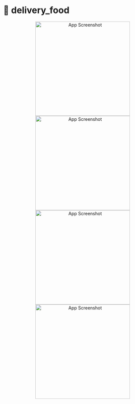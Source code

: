 # 🍔 delivery_food

<p align="center">
  <img src="https://github.com/user-attachments/assets/5c90d904-6d11-47d6-af21-6297f6d58b1d" width="300" alt="App Screenshot"/>
  <img src="https://github.com/user-attachments/assets/98f46578-47cb-48c8-ba75-623ac93172fe" width="300" alt="App Screenshot"/>
  <img src="https://github.com/user-attachments/assets/b6743b90-b590-49ef-94af-0777ccdbcaf0" width="300" alt="App Screenshot"/>
  <img src="https://github.com/user-attachments/assets/4663b6c8-84da-405e-aeef-a91874c0a5dd" width="300" alt="App Screenshot"/>
</p> 
